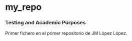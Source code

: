 # my_repo
### Testing and Academic Purposes
Primer fichero en el primer repositorio de JM López López.

